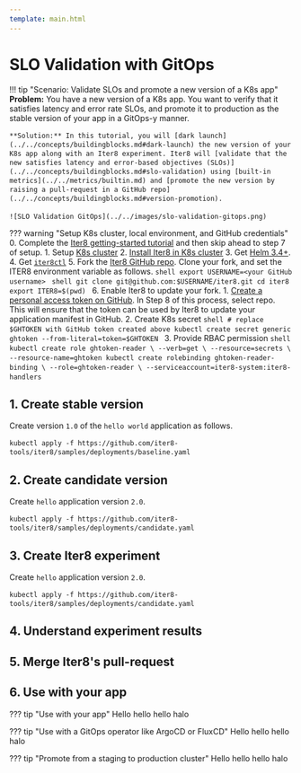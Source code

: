 ```yaml
---
template: main.html
---
```


# SLO Validation with GitOps
!!! tip "Scenario: Validate SLOs and promote a new version of a K8s app"
    **Problem:** You have a new version of a K8s app. You want to verify that it satisfies latency and error rate SLOs, and promote it to production as the stable version of your app in a GitOps-y manner.

    **Solution:** In this tutorial, you will [dark launch](../../concepts/buildingblocks.md#dark-launch) the new version of your K8s app along with an Iter8 experiment. Iter8 will [validate that the new satisfies latency and error-based objectives (SLOs)](../../concepts/buildingblocks.md#slo-validation) using [built-in metrics](../../metrics/builtin.md) and [promote the new version by raising a pull-request in a GitHub repo](../../concepts/buildingblocks.md#version-promotion).

    ![SLO Validation GitOps](../../images/slo-validation-gitops.png)

??? warning "Setup K8s cluster, local environment, and GitHub credentials"
    0. Complete the [Iter8 getting-started tutorial](../../getting-started/first-experiment.md) and then skip ahead to step 7 of setup.
    1. Setup [K8s cluster](../../getting-started/setup-for-tutorials.md#local-kubernetes-cluster)
    2. [Install Iter8 in K8s cluster](../../getting-started/install.md)
    3. Get [Helm 3.4+](https://helm.sh/docs/intro/install/).
    4. Get [`iter8ctl`](../../getting-started/install.md#install-iter8ctl)
    5. Fork the [Iter8 GitHub repo](https://github.com/iter8-tools/iter8). Clone your fork, and set the ITER8 environment variable as follows.
    ```shell
    export USERNAME=<your GitHub username>
    ```
    ```shell
    git clone git@github.com:$USERNAME/iter8.git
    cd iter8
    export ITER8=$(pwd)
    ```
    6. Enable Iter8 to update your fork.
        1. [Create a personal access token on GitHub](https://docs.github.com/en/github/authenticating-to-github/keeping-your-account-and-data-secure/creating-a-personal-access-token). In Step 8 of this process, select repo. This will ensure that the token can be used by Iter8 to update your application manifest in GitHub.
        2. Create K8s secret
        ```shell
        # replace $GHTOKEN with GitHub token created above
        kubectl create secret generic ghtoken --from-literal=token=$GHTOKEN
        ```
        3. Provide RBAC permission
        ```shell
        kubectl create role ghtoken-reader \
          --verb=get \
          --resource=secrets \
          --resource-name=ghtoken
        kubectl create rolebinding ghtoken-reader-binding \
          --role=ghtoken-reader \
          --serviceaccount=iter8-system:iter8-handlers
        ```


## 1. Create stable version
Create version `1.0` of the `hello world` application as follows.

```shell
kubectl apply -f https://github.com/iter8-tools/iter8/samples/deployments/baseline.yaml
```

## 2. Create candidate version
Create `hello` application version `2.0`.

```shell
kubectl apply -f https://github.com/iter8-tools/iter8/samples/deployments/candidate.yaml
```

## 3. Create Iter8 experiment
Create `hello` application version `2.0`.

```shell
kubectl apply -f https://github.com/iter8-tools/iter8/samples/deployments/candidate.yaml
```

## 4. Understand experiment results

## 5. Merge Iter8's pull-request

## 6. Use with your app

??? tip "Use with your app"
    Hello hello hello halo

??? tip "Use with a GitOps operator like ArgoCD or FluxCD"
    Hello hello hello halo

??? tip "Promote from a staging to production cluster"
    Hello hello hello halo

